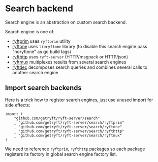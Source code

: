 # Search backend

Search engine is an abstraction on custom search backend.

Search engine is one of:
- [ryftprim](./ryftprim/README.md) uses `ryftprim` utility
- [ryftone](./ryftone/README.md) uses `libryftone` library
  (to disable this search engine pass "noryftone" as go build tags)
- [ryfthttp](./ryfthttp/README.md) uses `ryft-server` (HTTP/msgpack or HTTP/json)
- [ryftmux](./ryftmux/README.md) multiplexes results from several search engines
- [ryftdec](./ryftdec/README.md) decomposes search queries and combines several
  calls to another search engine

## Import search backends

Here is a trick how to register search engines,
just use unused import for side effects:

```{.go}
import (
	"github.com/getryft/ryft-server/search"
	_ "github.com/getryft/ryft-server/search/ryftprim"
	_ "github.com/getryft/ryft-server/search/ryftone"
	_ "github.com/getryft/ryft-server/search/ryfthttp"
	_ "github.com/getryft/ryft-server/search/ryftmux"
)
```

We need to reference `ryftprim`, `ryfthttp` packages so each package
registers its factory in global search engine factory list.
